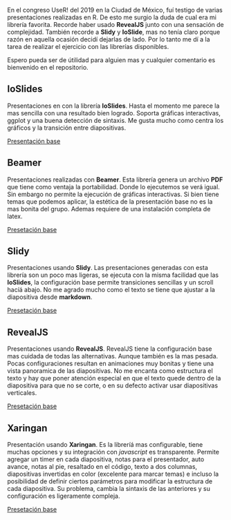 En el congreso UseR! del 2019 en la Ciudad de México, fuí testigo de varias presentaciones realizadas en R. De esto me 
surgio la duda de cual era mi librería favorita. Recorde haber usado **RevealJS** junto con una sensación de 
complejidad. También recorde a **Slidy** y **IoSlide**, mas no tenía claro porque razón en aquella ocasión decidí dejarlas
de lado. Por lo tanto me dí a la tarea de realizar el ejercicio con las librerías disponibles.

Espero pueda ser de útilidad para alguien mas y cualquier comentario es bienvenido en el repositorio.

## IoSlides

Presentaciones en con la librería **IoSlides**.
Hasta el momento me parece la mas sencilla con una resultado bien logrado. Soporta gráficas interactivas, ggplot y una 
buena detección de sintaxis. Me gusta mucho como centra los gráficos y la transición entre diapositivas.

[Presentación base](presentacion-ioslides.html)

## Beamer

Presentaciones realizadas con **Beamer**.
Esta librería genera un archivo **PDF** que tiene como ventaja la portabilidad. Donde lo ejecutemos se verá igual. Sin 
embargo no permite la ejecución de gráficas interactivas. Si bien tiene temas que podemos aplicar, la estética de la
presentación base no es la mas bonita del grupo. Ademas requiere de una instalación completa de latex.

[Presetación base](presentacion-beamer.pdf)

## Slidy

Presentaciones usando **Slidy**.
Las presentaciones generadas con esta librería son un poco mas ligeras, se ejecuta con la misma facilidad que las 
**IoSlides**, la configuración base permite transiciones sencillas y un scroll hacíá abajo.
No me agrado mucho como el texto se tiene que ajustar a la diapositiva desde **markdown**.

[Presetación base](presentacion-slidy.html)

## RevealJS

Presentaciones usando **RevealJS**.
RevealJS tiene la configuración base mas cuidada de todas las alternativas. Aunque también es la mas pesada. Pocas 
configuraciones resultan en animaciones muy bonitas y tiene una vista panoramica de las diapositivas. 
No me encanta como estructura el texto y hay que poner atención especial en que el texto quede dentro de la diapositiva 
para que no se corte, o en su defecto activar usar diapositivas verticales.

[Presetación base](presentacion-revealjs.html)

## Xaringan

Presentación usando **Xaringan**.
Es la libreríá mas configurable, tiene muchas opciones y su integración con *javascript* es transparente. Permite agregar
un timer en cada diapositiva, notas para el presentador, auto avance, notas al pie, resaltado en el código, texto a dos
columnas, diapositivas invertidas en color (excelente para marcar temas) e incluso la posibilidad de definir ciertos 
parámetros para modificar la estructura de cada diapositiva. Su problema, cambia la sintaxis de las anteriores y su 
configuración es ligeramente compleja.

[Presetación base](presentacion-xaringan.html)
